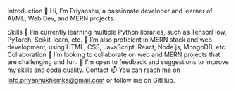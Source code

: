 Introduction
👋 Hi, I’m Priyanshu, a passionate developer and learner of AI/ML, Web Dev, and MERN projects.

Skills
🌱 I’m currently learning multiple Python libraries, such as TensorFlow, PyTorch, Scikit-learn, etc.
🚀 I’m also proficient in MERN stack and web development, using HTML, CSS, JavaScript, React, Node.js, MongoDB, etc.
Collaboration
💞️ I’m looking to collaborate on web and MERN projects that are challenging and fun.
🙌 I’m open to feedback and suggestions to improve my skills and code quality.
Contact
📫 You can reach me on Info.priyanhukhemka@gmail.com or follow me on GitHub.
